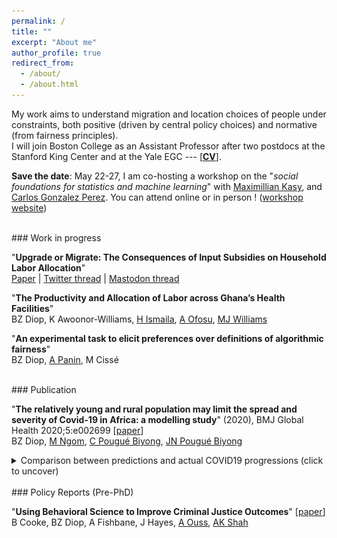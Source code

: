 ```yaml
---
permalink: /
title: ""
excerpt: "About me"
author_profile: true
redirect_from: 
  - /about/
  - /about.html
---
```




My work aims to understand migration and location choices of people under constraints, both positive (driven by central policy choices) and normative (from fairness principles).  
I will join Boston College as an Assistant Professor after two postdocs at the Stanford King Center and at the Yale EGC --- [**[CV](https://bzdiop.github.io/files/AboutMe/Diop_CV.pdf)**].  
   
**Save the date**: May 22-27, I am co-hosting a workshop on the "_social foundations for statistics and machine learning_" with  [Maximillian Kasy](https://maxkasy.github.io/home/), and [Carlos Gonzalez Perez](https://presidente-carlos.github.io/). You can attend online or in person ! ([workshop website](https://maxkasy.github.io/home/social_foundations_workshop/)) 


<br>
### Work in progress

"**Upgrade or Migrate: The Consequences of Input Subsidies on Household Labor Allocation**"  
[Paper](https://bzdiop.github.io/files/JMP/Diop_JMP.pdf) | [Twitter thread](https://twitter.com/bzdiop/status/1590635155634675713)
     | [Mastodon thread](https://econtwitter.net/@bzdiop/109319384894004231)  

  
"**The Productivity and Allocation of Labor across Ghana’s Health Facilities**"  
BZ Diop, K Awoonor-Williams, [H Ismaila](https://www.researchgate.net/profile/Hamza_Ismaila), [A Ofosu](https://www.researchgate.net/profile/Anthony_Ofosu),  [MJ Williams](https://www.martinjwilliams.com)  

  
"**An experimental task to elicit preferences over definitions of algorithmic fairness**"  
BZ Diop, [A Panin](http://ammapanin.com/), M Cissé   
  
  
<br>
### Publication

"**The relatively young and rural population may limit the spread and severity of Covid-19 in Africa: a modelling study**" (2020), BMJ Global Health 2020;5:e002699  [[paper](https://gh.bmj.com/content/5/5/e002699)]  
BZ Diop, [M Ngom](https://www.anl.gov/profile/marieme-ngom), [C Pougué Biyong](https://www.pantheonsorbonne.fr/page-perso/e1904015601), [JN Pougué Biyong](https://www.inet.ox.ac.uk/people/john-pougu%C3%A9-biyong/)  
<details> 
 <summary>Comparison between predictions and actual COVID19 progressions (click to uncover)</summary>
<br style="line-height:0px;" /> 
      <br>
      <b>Predictions of the model:</b><br>  
     <img src="/images/covidpredictions.png"> <br>
      <b>The actual progression of infections:</b><br>  
      <img src="/images/covidreality.png"> <br>

<br>
  </details>
<br>
### Policy Reports (Pre-PhD)  

"**Using Behavioral Science to Improve Criminal Justice Outcomes**" [[paper](http://theslab.uchicago.edu/anuj/uploads/summons.pdf)]  
B Cooke, BZ Diop, A Fishbane, J Hayes, [A Ouss](http://aouss.github.io/), [AK Shah](https://www.chicagobooth.edu/faculty/directory/s/anuj-k-shah)  



